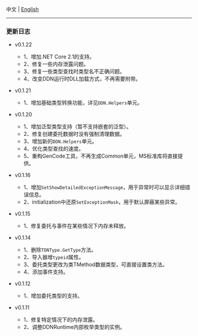 中文   | [English](NEWS-README.md)    

-----

### 更新日志

* v0.1.22  
   * 1、增加.NET Core 2.1的支持。
   * 2、修复一些内存泄露问题。
   * 3、修复一些类型查找时类型名不正确问题。
   * 4、改变DDN运行时DLL加载方式，不再需要附带。

* v0.1.21  
  * 1、增加基础类型转换功能，详见`DDN.Helpers`单元。

* v0.1.20
  * 1、增加泛型类型支持（暂不支持嵌套的泛型）。
  * 2、修复创建委托数据时没有强制清理数据。
  * 3、增加新的`DDN.Helpers`单元。
  * 4、优化类型查找的速度。
  * 5、重构GenCode工具，不再生成Common单元，MS标准库将直接提供。

* v0.1.16
  * 1、增加`SetShowDetailedExceptionMessage`，用于异常时可以显示详细错误信息。
  * 2、initialization中还原`SetExceptionMask`，用于默认屏蔽某些异常。

* v0.1.15

  * 1、修复委托与事件在某些情况下内存未释放。

* v0.1.14

  * 1、删除`TDNType.GetType`方法。
  * 2、导入器增`typeid`属性。
  * 3、委托类型更改为类TMethod数据类型，可直接设置类方法。
  * 4、添加事件支持。

* v0.1.12

  * 1、增加委托类型的支持。

* v0.1.11

  * 1、修复特定情况下的内存泄露。
  * 2、调整DDNRuntime内部枚举类型的实例。
 


